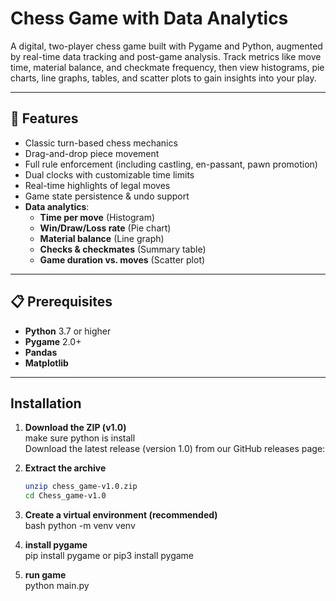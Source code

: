 # Chess Game with Data Analytics

A digital, two-player chess game built with Pygame and Python, augmented by real-time data tracking and post-game analysis.  Track metrics like move time, material balance, and checkmate frequency, then view histograms, pie charts, line graphs, tables, and scatter plots to gain insights into your play.

---

## 🔑 Features

- Classic turn-based chess mechanics  
- Drag-and-drop piece movement  
- Full rule enforcement (including castling, en-passant, pawn promotion)  
- Dual clocks with customizable time limits  
- Real-time highlights of legal moves  
- Game state persistence & undo support  
- **Data analytics**:  
  - **Time per move** (Histogram)  
  - **Win/Draw/Loss rate** (Pie chart)  
  - **Material balance** (Line graph)  
  - **Checks & checkmates** (Summary table)  
  - **Game duration vs. moves** (Scatter plot)  

---

## 📋 Prerequisites

- **Python** 3.7 or higher  
- **Pygame** 2.0+  
- **Pandas**  
- **Matplotlib**

---

## Installation

1. **Download the ZIP (v1.0)**  
   make sure python is install  
   Download the latest release (version 1.0) from our GitHub releases page:  

2. **Extract the archive**  
   ```bash
   unzip chess_game-v1.0.zip
   cd Chess_game-v1.0

3. **Create a virtual environment (recommended)**<br>
    bash
    python -m venv venv
4. **install pygame**  
    pip install pygame or pip3 install pygame

5. **run game**  
   python main.py